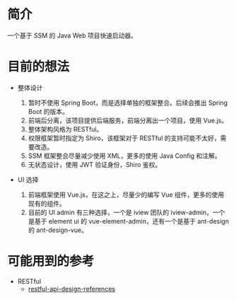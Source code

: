 # 简介
一个基于 SSM 的 Java Web 项目快速启动器。  

# 目前的想法
- 整体设计
    1. 暂时不使用 Spring Boot，而是选择单独的框架整合。后续会推出 Spring Boot 的版本。  
    2. 前端后分离，该项目提供后端服务，前端分离出一个项目，使用 Vue.js。  
    3. 整体架构风格为 RESTful。  
    4. 权限框架暂时指定为 Shiro，该框架对于 RESTful 的支持可能不太好，需要改造。  
    5. SSM 框架整合尽量减少使用 XML，更多的使用 Java Config 和注解。  
    6. 无状态设计，使用 JWT 验证身份，Shiro 鉴权。  

- UI 选择
    1. 前端框架使用 Vue.js，在这之上，尽量少的编写 Vue 组件，更多的使用现有的组件。  
    2. 目前的 UI admin 有三种选择，一个是 iview 团队的 iview-admin，一个是基于 element ui 的 vue-element-admin，还有一个是基于 ant-design 的 ant-design-vue。  

# 可能用到的参考
- RESTful
    - [restful-api-design-references](https://github.com/aisuhua/restful-api-design-references)